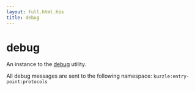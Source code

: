 ```yaml
---
layout: full.html.hbs
title: debug
---
```


# debug

An instance to the [debug](https://www.npmjs.com/package/debug) utility.

All debug messages are sent to the following namespace: `kuzzle:entry-point:protocols`

